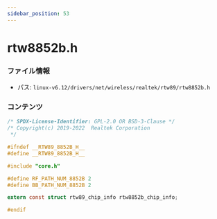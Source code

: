 ```yaml
---
sidebar_position: 53
---
```

# rtw8852b.h

### ファイル情報

- パス: `linux-v6.12/drivers/net/wireless/realtek/rtw89/rtw8852b.h`

### コンテンツ

```h
/* SPDX-License-Identifier: GPL-2.0 OR BSD-3-Clause */
/* Copyright(c) 2019-2022  Realtek Corporation
 */

#ifndef __RTW89_8852B_H__
#define __RTW89_8852B_H__

#include "core.h"

#define RF_PATH_NUM_8852B 2
#define BB_PATH_NUM_8852B 2

extern const struct rtw89_chip_info rtw8852b_chip_info;

#endif

```
